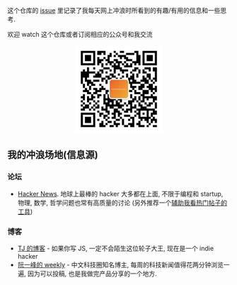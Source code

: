 这个仓库的 [issue](https://github.com/timqian/hackernews-daily/issues) 里记录了我每天网上冲浪时所看到的有趣/有用的信息和一些思考.

欢迎 watch 这个仓库或者订阅相应的公众号和我交流


<p align="center">
  <img width="200" src="https://raw.githubusercontent.com/timqian/images/master/20190926202015.jpg">
</p>


## 我的冲浪场地(信息源) 

### 论坛
- [Hacker News](https://news.ycombinator.com). 地球上最棒的 hacker 大多都在上面, 不限于编程和 startup, 物理, 数学, 哲学问题也常有高质量的讨论 (另外推荐一个[辅助我看热门帖子的工具](http://hckrnews.com/))

### 博客

- [TJ 的博客](https://apex.sh/blog/) - 如果你写 JS, 一定不会陌生这位轮子大王, 现在是一个 indie hacker
- [阮一峰的 weekly](https://github.com/ruanyf/weekly) - 中文科技圈知名博主, 每周的科技新闻值得花两分钟浏览一遍, 因为可以投稿, 也是我做完产品分享的一个地方.
